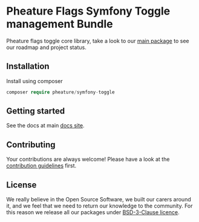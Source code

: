 # Pheature Flags Symfony Toggle management Bundle

Pheature flags toggle core library, take a look to our [main package](https://github.com/pheature-flags/pheature-flags) to see our roadmap and project status.

## Installation

Install using composer

```php
composer require pheature/symfony-toggle
```

## Getting started

See the docs at main [docs site](https://pheatureflags.io/#/getting-started/symfony-bundle).

## Contributing

Your contributions are always welcome! Please have a look at the [contribution guidelines](./CONTRIBUTING.md) first.

## License

We really believe in the Open Source Software, we built our carers around it, and we feel that we need to return our
knowledge to the community. For this reason we release all our packages under [BSD-3-Clause licence](./LICENSE.md). 
